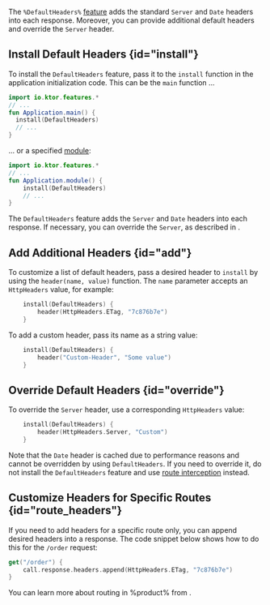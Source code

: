 [//]: # (title: Default Headers)

The `%DefaultHeaders%` [feature](Features.md) adds the standard `Server` and `Date` headers into each response. Moreover, you can provide additional default headers and override the `Server` header.


## Install Default Headers {id="install"}
To install the `DefaultHeaders` feature, pass it to the `install` function in the application initialization code. This can be the `main` function ...
```kotlin
import io.ktor.features.*
// ...
fun Application.main() {
  install(DefaultHeaders)
  // ...
}
```
... or a specified [module](Modules.md):
```kotlin
import io.ktor.features.*
// ...
fun Application.module() {
    install(DefaultHeaders)
    // ...
}
```
The `DefaultHeaders` feature adds the `Server` and `Date` headers into each response. If necessary, you can override the `Server`, as described in [](#override).


## Add Additional Headers {id="add"}
To customize a list of default headers, pass a desired header to `install`  by using the `header(name, value)` function. The `name` parameter accepts an `HttpHeaders` value, for example:
```kotlin
    install(DefaultHeaders) {
        header(HttpHeaders.ETag, "7c876b7e")
    }
```
To add a custom header, pass its name as a string value:
```kotlin
    install(DefaultHeaders) {
        header("Custom-Header", "Some value")
    }
```


## Override Default Headers {id="override"}
To override the `Server` header, use a corresponding `HttpHeaders` value:
```kotlin
    install(DefaultHeaders) {
        header(HttpHeaders.Server, "Custom")
    }
```
Note that the `Date` header is cached due to performance reasons and cannot be overridden by using `DefaultHeaders`. If you need to override it, do not install the `DefaultHeaders` feature and use [route interception](intercepting_routes.md) instead.




## Customize Headers for Specific Routes {id="route_headers"}

If you need to add headers for a specific route only, you can append desired headers into a response. The code snippet below shows how to do this for the `/order` request:
```kotlin
get("/order") {
    call.response.headers.append(HttpHeaders.ETag, "7c876b7e")
}
```
You can learn more about routing in %product% from [](Routing_in_Ktor.md).